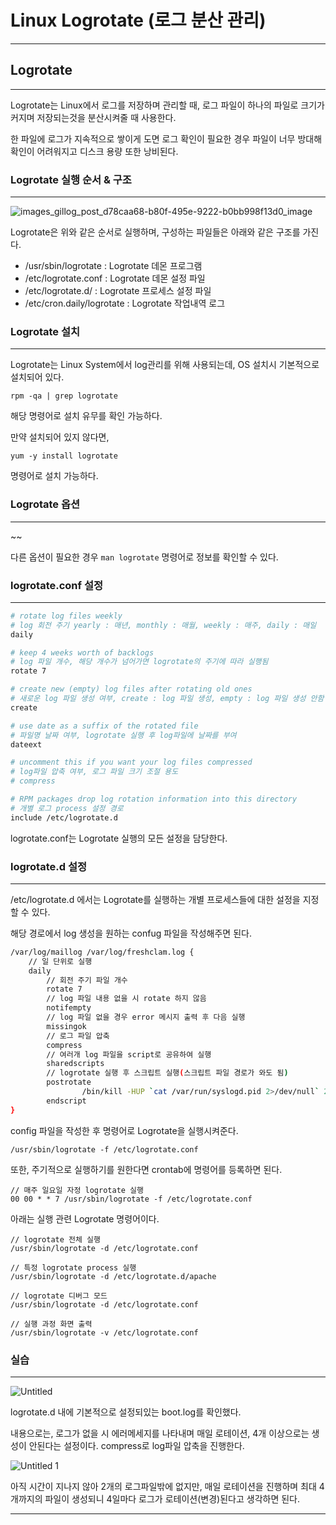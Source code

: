 # Linux Logrotate (로그 분산 관리)

---

## Logrotate

---

Logrotate는 Linux에서 로그를 저장하며 관리할 때, 로그 파일이 하나의 파일로 크기가 커지며 저장되는것을 분산시켜줄 때 사용한다.

한 파일에 로그가 지속적으로 쌓이게 도면 로그 확인이 필요한 경우 파일이 너무 방대해 확인이 어려워지고 디스크 용량 또한 낭비된다.

### Logrotate 실행 순서 & 구조

---

![images_gillog_post_d78caa68-b80f-495e-9222-b0bb998f13d0_image](https://user-images.githubusercontent.com/84123877/192410928-531de353-848a-44b2-831f-7bd20e1619db.png)

Logrotate은 위와 같은 순서로 실행하며, 구성하는 파일들은 아래와 같은 구조를 가진다.

- /usr/sbin/logrotate : Logrotate 데몬 프로그램
- /etc/logrotate.conf : Logrotate 데몬 설정 파일
- /etc/logrotate.d/ : Logrotate 프로세스 설정 파일
- /etc/cron.daily/logrotate : Logrotate 작업내역 로그

### Logrotate 설치

---

Logrotate는 Linux System에서 log관리를 위해 사용되는데, OS 설치시 기본적으로 설치되어 있다.

`rpm -qa | grep logrotate`

해당 명령어로 설치 유무를 확인 가능하다.

만약 설치되어 있지 않다면,

`yum -y install logrotate`

명령어로 설치 가능하다.

### Logrotate 옵션

---

~~

다른 옵션이 필요한 경우 `man logrotate` 명령어로 정보를 확인할 수 있다.

### logrotate.conf 설정

---

```bash
# rotate log files weekly
# log 회전 주기 yearly : 매년, monthly : 매월, weekly : 매주, daily : 매일
daily

# keep 4 weeks worth of backlogs
# log 파일 개수, 해당 개수가 넘어가면 logrotate의 주기에 따라 실행됨
rotate 7

# create new (empty) log files after rotating old ones
# 새로운 log 파일 생성 여부, create : log 파일 생성, empty : log 파일 생성 안함
create

# use date as a suffix of the rotated file
# 파일명 날짜 여부, logrotate 실행 후 log파일에 날짜를 부여
dateext

# uncomment this if you want your log files compressed
# log파일 압축 여부, 로그 파일 크기 조절 용도
# compress

# RPM packages drop log rotation information into this directory
# 개별 로그 process 설정 경로
include /etc/logrotate.d
```

logrotate.conf는 Logrotate 실행의 모든 설정을 담당한다.

### logrotate.d 설정

---

/etc/logrotate.d 에서는 Logrotate를 실행하는 개별 프로세스들에 대한 설정을 지정할 수 있다.

해당 경로에서 log 생성을 원하는 confug 파일을 작성해주면 된다.

```bash
/var/log/maillog /var/log/freshclam.log {
	// 일 단위로 실행
	daily
    	// 회전 주기 파일 개수
        rotate 7
        // log 파일 내용 없을 시 rotate 하지 않음
        notifempty
        // log 파일 없을 경우 error 메시지 출력 후 다음 실행
        missingok
        // 로그 파일 압축
        compress
        // 여러개 log 파일을 script로 공유하여 실행
        sharedscripts
        // logrotate 실행 후 스크립트 실행(스크립트 파일 경로가 와도 됨)
        postrotate
                /bin/kill -HUP `cat /var/run/syslogd.pid 2>/dev/null` 2> /dev/null || true
        endscript
}
```

config 파일을 작성한 후 명령어로 Logrotate을 실행시켜준다.

`/usr/sbin/logrotate -f /etc/logrotate.conf`

또한, 주기적으로 실행하기를 원한다면 crontab에 명령어를 등록하면 된다.

```
// 매주 일요일 자정 logrotate 실행
00 00 * * 7 /usr/sbin/logrotate -f /etc/logrotate.conf
```

아래는 실행 관련 Logrotate 명령어이다.

```
// logrotate 전체 실행
/usr/sbin/logrotate -d /etc/logrotate.conf

// 특정 logrotate process 실행
/usr/sbin/logrotate -d /etc/logrotate.d/apache

// logrotate 디버그 모드
/usr/sbin/logrotate -d /etc/logrotate.conf

// 실행 과정 화면 출력
/usr/sbin/logrotate -v /etc/logrotate.conf
```

### 실습

---

![Untitled](https://user-images.githubusercontent.com/84123877/192410924-9e165ddf-5b97-4be0-9492-65f23335f5fd.png)

logrotate.d 내에 기본적으로 설정되있는 boot.log를 확인했다.

내용으로는, 로그가 없을 시 에러메세지를 나타내며 매일 로테이션, 4개 이상으로는 생성이 안된다는 설정이다. compress로 log파일 압축을 진행한다.

![Untitled 1](https://user-images.githubusercontent.com/84123877/192410930-9a3c6e08-c0ed-4a61-83d3-f96684f5049f.png)


아직 시간이 지나지 않아 2개의 로그파일밖에 없지만, 매일 로테이션을 진행하며 최대 4개까지의 파일이 생성되니 4일마다 로그가 로테이션(변경)된다고 생각하면 된다.

---
